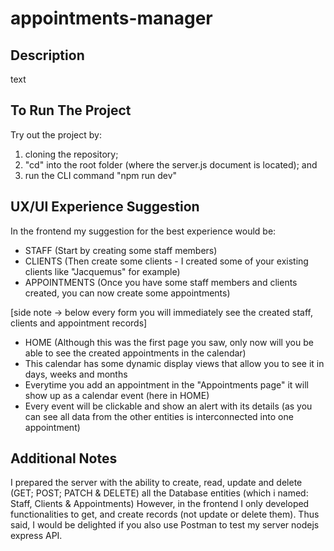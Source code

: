 # appointments-manager

## Description

text

## To Run The Project

Try out the project by:
1) cloning the repository; 
2) "cd" into the root folder (where the server.js document is located); and 
3) run the CLI command "npm run dev"


## UX/UI Experience Suggestion

In the frontend my suggestion for the best experience would be:
- STAFF (Start by creating some staff members)
- CLIENTS (Then create some clients - I created some of your existing clients like "Jacquemus" for example)
- APPOINTMENTS (Once you have some staff members and clients created, you can now create some appointments)

[side note -> below every form you will immediately see the created staff, clients and appointment records]

- HOME (Although this was the first page you saw, only now will you be able to see the created appointments in the calendar)
- This calendar has some dynamic display views that allow you to see it in days, weeks and months
- Everytime you add an appointment in the "Appointments page" it will show up as a calendar event (here in HOME)
- Every event will be clickable and show an alert with its details (as you can see all data from the other entities is interconnected into one appointment)


## Additional Notes

I prepared the server with the ability to create, read, update and delete (GET; POST; PATCH & DELETE) all the Database entities (which i named: Staff, Clients & Appointments)
However, in the frontend I only developed functionalities to get, and create records (not update or delete them).
Thus said, I would be delighted if you also use Postman to test my server nodejs express API.
